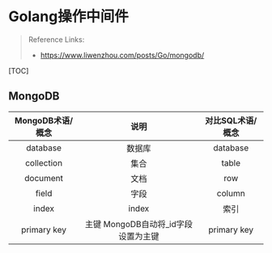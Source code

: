 # Golang操作中间件

> Reference Links:
>
> - https://www.liwenzhou.com/posts/Go/mongodb/

[TOC]

## MongoDB

| MongoDB术语/概念 |                说明                 | 对比SQL术语/概念 |
| :--------------: | :---------------------------------: | :--------------: |
|     database     |               数据库                |     database     |
|    collection    |                集合                 |      table       |
|     document     |                文档                 |       row        |
|      field       |                字段                 |      column      |
|      index       |                index                |       索引       |
|   primary key    | 主键 MongoDB自动将_id字段设置为主键 |   primary key    |







































